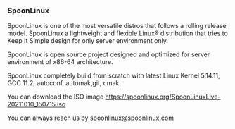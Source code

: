 ### SpoonLinux

SpoonLinux is one of the most versatile distros that follows a rolling release model. SpoonLinux a lightweight and flexible Linux® distribution that tries to Keep It Simple design for only server environment only.

SpoonLinux is open source project designed and optimized for server environment of x86-64 architecture.

SpoonLinux completely build from scratch with latest Linux Kernel 5.14.11, GCC 11.2, autoconf, automak,git, cmak.

You can download the ISO image https://spoonlinux.org/SpoonLinuxLive-20211010_150715.iso

You can always reach us by spoonlinux@spoonlinux.com
